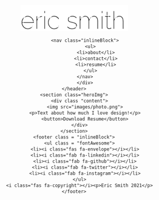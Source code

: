 <!DOCTYPE html>
<html>
    <head>
        <title>Eric Smith Portfolio</title>
        <meta charset="utf-8">
        <link rel="stylesheet" type="text/css" href="css/style.css">
        <link rel="preconnect" href="https://fonts.gstatic.com">
        <link href="https://fonts.googleapis.com/css2?family=Raleway:wght@100;300&display=swap" rel="stylesheet">
        <script src="https://kit.fontawesome.com/7da1bfac44.js" crossorigin="anonymous"></script>
    </head>

<body>
    <header>
            <div>
                <img src="images/logo.png" alt="eric smith"> 
            
            <nav class="inlineBlock">
                <ul>
                    <li>about</li>
                    <li>contact</li>
                    <li>resume</li>
                </ul>
            </nav>
            </div>
    </header>
    <section class="heroImg">
        <div class "content">
            <img src="images/photo.png">
            <p>Text about how much I love design!</p>
            <button>Download Resume</button>
        </div>
    </section>
    <footer class = "inlineBlock">
        <ul class = "fontAwesome">
            <li><i class="fas fa-envelope"></i></li>
            <li><i class="fab fa-linkedin"></i></li>
            <li><i class="fab fa-github"></i></li>
            <li><i class="fab fa-twitter"></i></li>
            <li><i class="fab fa-instagram"></i></li>
        </ul>
        <i class="fas fa-copyright"></i><p>Eric Smith 2021</p>
    </footer>
</body>
</html>
